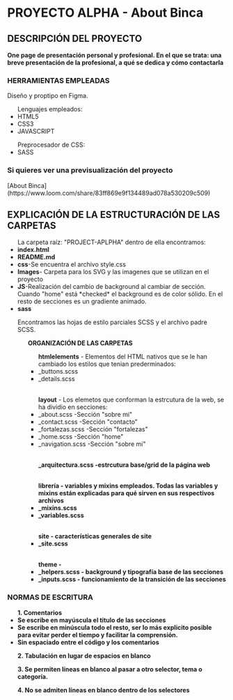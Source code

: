<h1>PROYECTO ALPHA - About Binca</h1>

<h2>DESCRIPCIÓN DEL PROYECTO</h2>
    <p><b>One page de presentación personal y profesional. En el que se trata: una breve presentación de la profesional, a qué se dedica y cómo contactarla</b></p>

<h3>HERRAMIENTAS EMPLEADAS</h3>
    <p>Diseño y proptipo en Figma.</p> 
    <ul>Lenguajes empleados: 
        <li> HTML5</li>
        <li> CSS3 </li>
        <li> JAVASCRIPT</li>
    </ul>
    <ul>Preprocesador de CSS:
        <li> SASS</li>
    </ul> 
<h3>Si quieres ver una previsualización del proyecto</h3> 
    <p>[About Binca](https://www.loom.com/share/83ff869e9f134489ad078a530209c509)</p>

<h2>EXPLICACIÓN DE LA ESTRUCTURACIÓN DE LAS CARPETAS</h2>
    <ul>La carpeta raíz: "PROJECT-APLPHA" dentro de ella encontramos:
        <li><b>index.html</b></li>
        <li><b>README.md</b></li>
        <li><b>css</b>-Se encuentra el archivo style.css</li>
        <li><b>Images</b>- Carpeta para los SVG y las imagenes que se utilizan en el proyecto </li>
        <li><b>JS</b>-Realización del cambio de background al cambiar de sección. 
            Cuando "home" está *checked* el background es de color sólido. 
            En el resto de secciones es un gradiente animado.</li> 
        <li><b>sass </b>
            <p>Encontramos las hojas de estilo parciales SCSS y el archivo padre SCSS. </p>
            <ul><b>ORGANIZACIÓN DE LAS CARPETAS</b>
                <ul><b>htmlelements</b> - Elementos del HTML nativos que se le han cambiado los estilos que tenian prederminados: 
                    <li>_buttons.scss</li>
                    <li>_details.scss</li>
                </ul>
                <br>
                <ul><b>layout</b> - Los elemetos que conforman la estrcutura de la web, se ha dividio en secciones: 
                    <li>_about.scss -Sección "sobre mi"</li>
                    <li>_contact.scss -Sección "contacto"</li>
                    <li>_fortalezas.scss -Sección "fortalezas"</li>
                    <li>_home.scss -Sección "home"</li>
                    <li>_navigation.scss -Sección "sobre mi"</li>
                </ul>
                <br>
                <ul><b>_arquitectura.scss -estrcutura base/grid de la página web</ul>
                <br>
                <ul><b>librería</b> - variables y mixins empleados. Todas las variables y mixins están explicadas para qué sirven en sus respectivos archivos
                    <li>_mixins.scss</li>
                    <li>_variables.scss</li>
                </ul>
                <br>
                <ul><b>site</b> - características generales de site
                    <li>_site.scss</li>
                </ul>
                <br>
                <ul><b>theme</b> - 
                    <li>_helpers.scss - background y tipografía base de las secciones</li>
                    <li>_inputs.scss - funcionamiento de la transición de las secciones</li>
                </ul>
            </ul>    
    </ul>    
<h3>NORMAS DE ESCRITURA</h3>
    <ul><b>1. Comentarios</b>
        <li>Se escribe en mayúscula el título de las secciones</li>
        <li>Se escribe en minúscula todo el resto, ser lo más explicito posible para evitar perder el tiempo y facilitar la comprensión. </li>
        <li>Sin espaciado entre el código y los comentarios</li>
    </ul>
    <ul><b>2. Tabulación en lugar de espacios en blanco</b></ul>
    <ul><b>3. Se permiten líneas en blanco al pasar a otro selector, tema o categoría.</b></ul>
    <ul><b>4. No se admiten líneas en blanco dentro de los selectores</b></ul>




